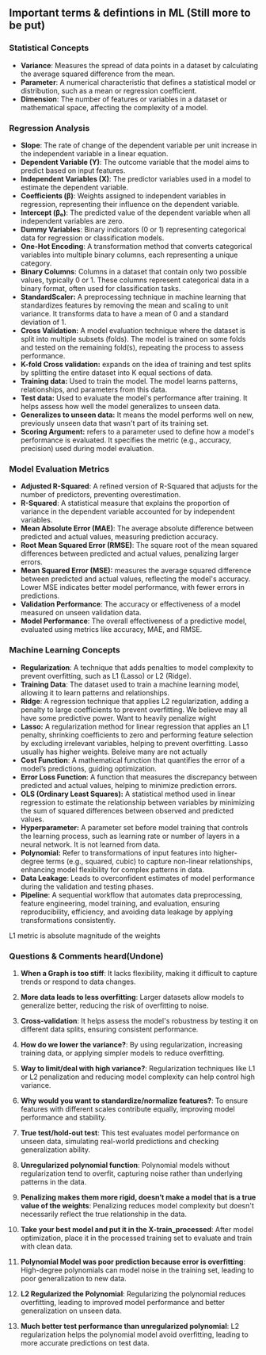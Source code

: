 ## Important terms & defintions in ML (Still more to be put)

### **Statistical Concepts**  
- **Variance**: Measures the spread of data points in a dataset by calculating the average squared difference from the mean.  
- **Parameter**: A numerical characteristic that defines a statistical model or distribution, such as a mean or regression coefficient.  
- **Dimension**: The number of features or variables in a dataset or mathematical space, affecting the complexity of a model.  

### **Regression Analysis**  
- **Slope**: The rate of change of the dependent variable per unit increase in the independent variable in a linear equation.  
- **Dependent Variable (Y)**: The outcome variable that the model aims to predict based on input features.  
- **Independent Variables (X)**: The predictor variables used in a model to estimate the dependent variable.  
- **Coefficients (β)**: Weights assigned to independent variables in regression, representing their influence on the dependent variable.  
- **Intercept (β₀)**: The predicted value of the dependent variable when all independent variables are zero.  
- **Dummy Variables**: Binary indicators (0 or 1) representing categorical data for regression or classification models.  
- **One-Hot Encoding**: A transformation method that converts categorical variables into multiple binary columns, each representing a unique category.
- **Binary Columns**: Columns in a dataset that contain only two possible values, typically 0 or 1. These columns represent categorical data in a binary format, often used for classification tasks.
- **StandardScaler:** A preprocessing technique in machine learning that standardizes features by removing the mean and scaling to unit variance. It transforms data to have a mean of 0 and a standard deviation of 1.
- **Cross Validation:** A model evaluation technique where the dataset is split into multiple subsets (folds). The model is trained on some folds and tested on the remaining fold(s), repeating the process to assess performance.
- **K-fold Cross validation:** expands on the idea of training and test splits by splitting the entire dataset into K equal sections of data. 
- **Training data:** Used to train the model. The model learns patterns, relationships, and parameters from this data.
- **Test data:** Used to evaluate the model's performance after training. It helps assess how well the model generalizes to unseen data.
-  **Generalizes to unseen data:** It means the model performs well on new, previously unseen data that wasn't part of its training set.
-  **Scoring Argument:** refers to a parameter used to define how a model's performance is evaluated. It specifies the metric (e.g., accuracy, precision) used during model evaluation.

### **Model Evaluation Metrics**  
- **Adjusted R-Squared**: A refined version of R-Squared that adjusts for the number of predictors, preventing overestimation.  
- **R-Squared**: A statistical measure that explains the proportion of variance in the dependent variable accounted for by independent variables.  
- **Mean Absolute Error (MAE)**: The average absolute difference between predicted and actual values, measuring prediction accuracy.  
- **Root Mean Squared Error (RMSE)**: The square root of the mean squared differences between predicted and actual values, penalizing larger errors.
- **Mean Squared Error (MSE):** measures the average squared difference between predicted and actual values, reflecting the model's accuracy. Lower MSE indicates better model performance, with fewer errors in predictions.
- **Validation Performance**: The accuracy or effectiveness of a model measured on unseen validation data.  
- **Model Performance**: The overall effectiveness of a predictive model, evaluated using metrics like accuracy, MAE, and RMSE.  

### **Machine Learning Concepts**  
- **Regularization**: A technique that adds penalties to model complexity to prevent overfitting, such as L1 (Lasso) or L2 (Ridge).  
- **Training Data**: The dataset used to train a machine learning model, allowing it to learn patterns and relationships.  
- **Ridge**: A regression technique that applies L2 regularization, adding a penalty to large coefficients to prevent overfitting. We believe may all have some predictive power. Want to heavily penalize wight
- **Lasso:** A regularization method for linear regression that applies an L1 penalty, shrinking coefficients to zero and performing feature selection by excluding irrelevant variables, helping to prevent overfitting. Lasso usually has higher weights. Beleive many are not actually 
- **Cost Function**: A mathematical function that quantifies the error of a model’s predictions, guiding optimization.  
- **Error Loss Function**: A function that measures the discrepancy between predicted and actual values, helping to minimize prediction errors.
- **OLS (Ordinary Least Squares):** A statistical method used in linear regression to estimate the relationship between variables by minimizing the sum of squared differences between observed and predicted values.
- **Hyperparameter:** A parameter set before model training that controls the learning process, such as learning rate or number of layers in a neural network. It is not learned from data.
- **Polynomial:** Refer to transformations of input features into higher-degree terms (e.g., squared, cubic) to capture non-linear relationships, enhancing model flexibility for complex patterns in data.
- **Data Leakage**: Leads to overconfident estimates of model performance during the validation and testing phases.
- **Pipeline**: A sequential workflow that automates data preprocessing, feature engineering, model training, and evaluation, ensuring reproducibility, efficiency, and avoiding data leakage by applying transformations consistently.

L1 metric is absolute magnitude of the weights 

### Questions & Comments heard(Undone)
1. **When a Graph is too stiff**: It lacks flexibility, making it difficult to capture trends or respond to data changes.

2. **More data leads to less overfitting**: Larger datasets allow models to generalize better, reducing the risk of overfitting to noise.

3. **Cross-validation**: It helps assess the model's robustness by testing it on different data splits, ensuring consistent performance.

4. **How do we lower the variance?**: By using regularization, increasing training data, or applying simpler models to reduce overfitting.

5. **Way to limit/deal with high variance?**: Regularization techniques like L1 or L2 penalization and reducing model complexity can help control high variance.

6. **Why would you want to standardize/normalize features?**: To ensure features with different scales contribute equally, improving model performance and stability.

7. **True test/hold-out test**: This test evaluates model performance on unseen data, simulating real-world predictions and checking generalization ability.

8. **Unregularized polynomial function**: Polynomial models without regularization tend to overfit, capturing noise rather than underlying patterns in the data.

9. **Penalizing makes them more rigid, doesn’t make a model that is a true value of the weights**: Penalizing reduces model complexity but doesn't necessarily reflect the true relationship in the data.

10. **Take your best model and put it in the X-train_processed**: After model optimization, place it in the processed training set to evaluate and train with clean data.

11. **Polynomial Model was poor prediction because error is overfitting**: High-degree polynomials can model noise in the training set, leading to poor generalization to new data.

12. **L2 Regularized the Polynomial**: Regularizing the polynomial reduces overfitting, leading to improved model performance and better generalization on unseen data.

13. **Much better test performance than unregularized polynomial**: L2 regularization helps the polynomial model avoid overfitting, leading to more accurate predictions on test data.

